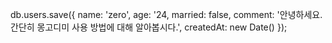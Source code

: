 db.users.save({
    name: 'zero',
    age: '24,
    married: false,
    comment: '안녕하세요. 간단히 몽고디미 사용 방법에 대해 알아봅시다.',
    createdAt: new Date()
});
